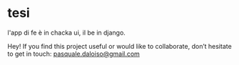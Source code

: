 # tesi
l'app di fe è in chacka ui, il be in django.

Hey!
If you find this project useful or would like to collaborate, don’t hesitate to get in touch:
pasquale.daloiso@gmail.com
